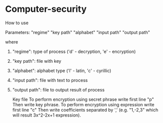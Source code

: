 # Computer-security
How to use

 Parameters: "regime" "key path" "alphabet" "input path" "output path" 
 
 where
 
1.	"regime": type of process ('d' - decryption, 'e' - encryption)
2.	"key path": file with key
3.	"alphabet": alphabet type ('l' - latin, 'c' - cyrillic)
4.	"input path": file with text to process
5.	"output path": file to output result of process

	Key file
To perform encryption using secret phrase write first line "p"
Then write key phrase.
To perform encryption using expression write first line "c"
Then write coefficients separated by ',' (e.g. "1,-2,3" which will result 3x^2-2x+1 expression).
